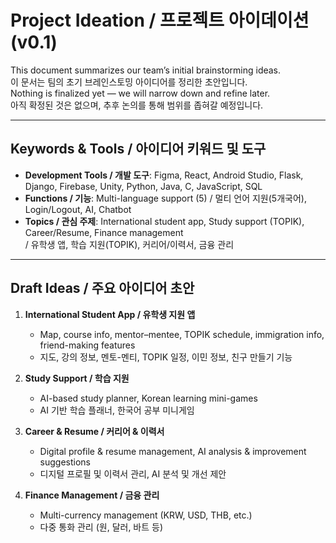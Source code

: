 # Project Ideation / 프로젝트 아이데이션 (v0.1)

This document summarizes our team’s initial brainstorming ideas.  
이 문서는 팀의 초기 브레인스토밍 아이디어를 정리한 초안입니다.  
Nothing is finalized yet — we will narrow down and refine later.  
아직 확정된 것은 없으며, 추후 논의를 통해 범위를 좁혀갈 예정입니다.  

---

## Keywords & Tools / 아이디어 키워드 및 도구
- **Development Tools / 개발 도구**: Figma, React, Android Studio, Flask, Django, Firebase, Unity, Python, Java, C, JavaScript, SQL  
- **Functions / 기능**: Multi-language support (5) / 멀티 언어 지원(5개국어), Login/Logout, AI, Chatbot  
- **Topics / 관심 주제**: International student app, Study support (TOPIK), Career/Resume, Finance management  
  / 유학생 앱, 학습 지원(TOPIK), 커리어/이력서, 금융 관리  

---

## Draft Ideas / 주요 아이디어 초안
1. **International Student App / 유학생 지원 앱**  
   - Map, course info, mentor–mentee, TOPIK schedule, immigration info, friend-making features  
   - 지도, 강의 정보, 멘토-멘티, TOPIK 일정, 이민 정보, 친구 만들기 기능  

2. **Study Support / 학습 지원**  
   - AI-based study planner, Korean learning mini-games  
   - AI 기반 학습 플래너, 한국어 공부 미니게임  

3. **Career & Resume / 커리어 & 이력서**  
   - Digital profile & resume management, AI analysis & improvement suggestions  
   - 디지털 프로필 및 이력서 관리, AI 분석 및 개선 제안  

4. **Finance Management / 금융 관리**  
   - Multi-currency management (KRW, USD, THB, etc.)  
   - 다중 통화 관리 (원, 달러, 바트 등)  
